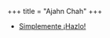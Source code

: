 +++
title = "Ajahn Chah"
+++


  * [Simplemente ¡Hazlo!](http://dhammamagga.wordpress.com/textos/ajahn-chah/hazlo/)
